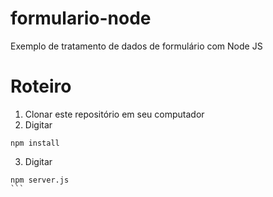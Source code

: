 # formulario-node
Exemplo de tratamento de dados de formulário com Node JS

# Roteiro

1. Clonar este repositório em seu computador
2. Digitar  
```
npm install
```
3. Digitar 
````
npm server.js
```